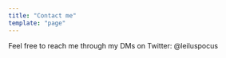 ```yaml
---
title: "Contact me"
template: "page"
---
```


Feel free to reach me through my DMs on Twitter: @leiluspocus 